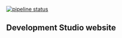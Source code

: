 [![pipeline status](https://gitlab.com/developmentstudio/developmentstudio.nl/badges/master/pipeline.svg)](https://gitlab.com/developmentstudio/developmentstudio.nl/commits/master)

## Development Studio website




